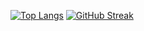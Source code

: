 
[![Top Langs](https://github-readme-stats.vercel.app/api/top-langs/?username=tenzind12&hide=blade,html)](https://github.com/anuraghazra/github-readme-stats)
[![GitHub Streak](http://github-readme-streak-stats.herokuapp.com?user=tenzind12&theme=radical&date_format=j%20M%5B%20Y%5D)](https://github.com/tenzins12)
